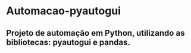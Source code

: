 # Automacao-pyautogui
## Projeto de automação em Python, utilizando as bibliotecas: pyautogui e pandas.

